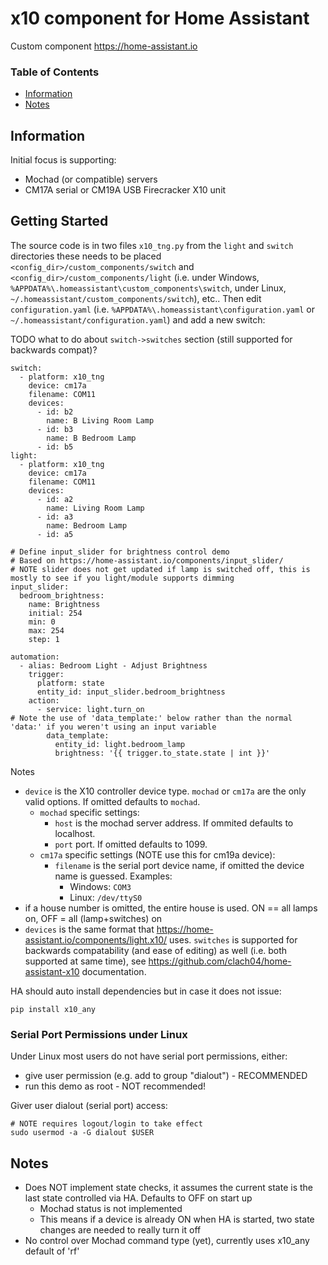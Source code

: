 # x10 component for Home Assistant

Custom component https://home-assistant.io


### Table of Contents
* [Information](#information)
* [Notes](#notes)


## Information

Initial focus is supporting:
  * Mochad (or compatible) servers
  * CM17A serial or CM19A USB Firecracker X10 unit

## Getting Started

The source code is in two files `x10_tng.py` from the `light` and `switch` directories
these needs to be placed
`<config_dir>/custom_components/switch` and `<config_dir>/custom_components/light`
(i.e. under Windows,
`%APPDATA%\.homeassistant\custom_components\switch`, under Linux,
`~/.homeassistant/custom_components/switch`), etc.. Then edit `configuration.yaml`
(i.e. `%APPDATA%\.homeassistant\configuration.yaml` or
`~/.homeassistant/configuration.yaml`) and add a new switch:

TODO what to do about `switch->switches` section (still supported for backwards compat)?

    switch:
      - platform: x10_tng
        device: cm17a
        filename: COM11
        devices:
          - id: b2
            name: B Living Room Lamp
          - id: b3
            name: B Bedroom Lamp
          - id: b5
    light:
      - platform: x10_tng
        device: cm17a
        filename: COM11
        devices:
          - id: a2
            name: Living Room Lamp
          - id: a3
            name: Bedroom Lamp
          - id: a5

    # Define input_slider for brightness control demo
    # Based on https://home-assistant.io/components/input_slider/
    # NOTE slider does not get updated if lamp is switched off, this is mostly to see if you light/module supports dimming
    input_slider:
      bedroom_brightness:
        name: Brightness
        initial: 254
        min: 0
        max: 254
        step: 1

    automation:
      - alias: Bedroom Light - Adjust Brightness
        trigger:
          platform: state
          entity_id: input_slider.bedroom_brightness
        action:
          - service: light.turn_on
    # Note the use of 'data_template:' below rather than the normal 'data:' if you weren't using an input variable
            data_template:
              entity_id: light.bedroom_lamp
              brightness: '{{ trigger.to_state.state | int }}'

Notes

  * `device` is the X10 controller device type. `mochad` or `cm17a` are the only valid options. If omitted defaults to `mochad`.
      * `mochad` specific settings:
          * `host` is the mochad server address. If ommited defaults to localhost.
          * `port` port.  If omitted defaults to 1099.
      * `cm17a` specific settings (NOTE use this for cm19a device):
          * `filename` is the serial port device name, if omitted the device name is guessed. Examples:
              * Windows: `COM3`
              * Linux: `/dev/ttyS0`
  * if a house number is omitted, the entire house is used. ON == all lamps on, OFF = all (lamp+switches) on
  * `devices` is the same format that https://home-assistant.io/components/light.x10/ uses. `switches` is supported for backwards compatability (and ease of editing) as well (i.e. both supported at same time), see https://github.com/clach04/home-assistant-x10 documentation.

HA should auto install dependencies but in case it does not issue:

    pip install x10_any

### Serial Port Permissions under Linux

Under Linux most users do not have serial port permissions,
either:

  * give user permission (e.g. add to group "dialout") - RECOMMENDED
  * run this demo as root - NOT recommended!

Giver user dialout (serial port) access:

    # NOTE requires logout/login to take effect
    sudo usermod -a -G dialout $USER

## Notes

  * Does NOT implement state checks, it assumes the current state is the last state controlled via HA. Defaults to OFF on start up
    * Mochad status is not implemented
    * This means if a device is already ON when HA is started, two state changes are needed to really turn it off
  * No control over Mochad command type (yet), currently uses x10_any default of 'rf'

